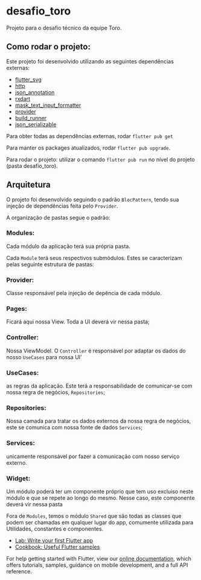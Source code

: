 # desafio_toro

Projeto para o desafio técnico da equipe Toro.

## Como rodar o projeto:

Este projeto foi desenvolvido utilizando as seguintes dependências externas:

- [flutter_svg](https://pub.dev/packages/flutter_svg)
- [http](https://pub.dev/packages/http)
- [json_annotation](https://pub.dev/packages/json_annotation)
- [rxdart](https://pub.dev/packages/rxdart)
- [mask_text_input_formatter](https://pub.dev/packages/mask_text_input_formatter)
- [provider](https://pub.dev/packages/provider)
- [build_runner](https://pub.dev/packages/build_runner)
- [json_serializable](https://pub.dev/packages/json_serializable)

Para obter todas as dependências externas, rodar `flutter pub get`

Para manter os packages atualizados, rodar `flutter pub upgrade`.

Para rodar o projeto: utilizar o comando `flutter pub run` no nível do projeto (pasta desafio_toro).

## Arquitetura

O projeto foi desenvolvido seguindo o padrão `BlocPattern`, tendo sua injeção de dependências feita pelo `Provider`.

A organização de pastas segue o padrão:

### Modules: 
Cada módulo da aplicação terá sua própria pasta.

Cada `Module` terá seus respectivos submódulos. Estes se caracterizam pelas seguinte estrutura de pastas:

### Provider:
Classe responsável pela injeção de depência de cada módulo.

### Pages: 
Ficará aqui nossa View. Toda a UI deverá vir nessa pasta;

### Controller: 
Nossa ViewModel. O `Controller` é responsável por adaptar os dados do nosso `UseCases` para nossa UI'

### UseCases: 
as regras da aplicação. Este terá a responsabilidade de comunicar-se com nossa regra de negócios, `Repositories`;

### Repositories: 
Nossa camada para tratar os dados externos da nossa regra de negócios, este se comunica com nossa fonte de dados `Services`;

### Services: 
unicamente responsável por fazer a comunicação com nosso serviço externo.

### Widget:
Um módulo poderá ter um componente próprio que tem uso excluiso neste módulo e que se repete ao longo do mesmo. Nesse caso, este componente deverá vir nessa pasta

Fora de `Modules`, temos o módulo `Shared` que são todas as classes que podem ser chamadas em qualquer lugar do app, comumente utilizada para Utilidades, constantes e componentes.


- [Lab: Write your first Flutter app](https://flutter.dev/docs/get-started/codelab)
- [Cookbook: Useful Flutter samples](https://flutter.dev/docs/cookbook)

For help getting started with Flutter, view our
[online documentation](https://flutter.dev/docs), which offers tutorials,
samples, guidance on mobile development, and a full API reference.
